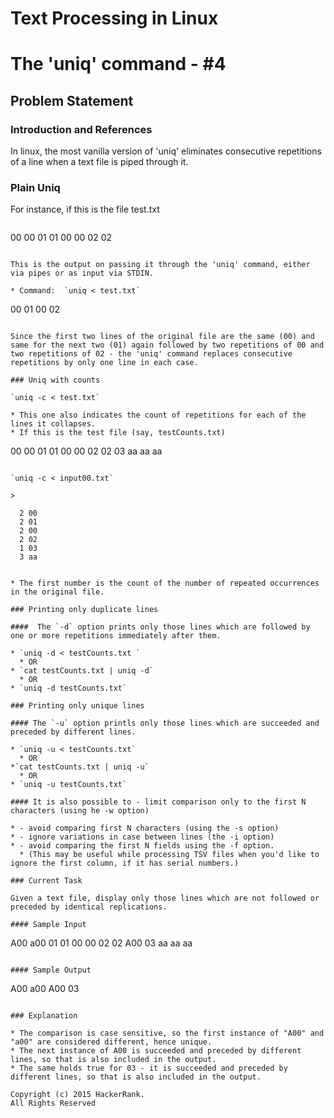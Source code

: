 # Text Processing in Linux 

# The 'uniq' command - #4

## Problem Statement

### Introduction and References 

In linux, the most vanilla version of 'uniq' eliminates consecutive repetitions of a line when a text file is piped through it.

### Plain Uniq

For instance, if this is the file test.txt

> ```
00
00
01
01
00
00
02
02
```

This is the output on passing it through the 'uniq' command, either via pipes or as input via STDIN.

* Command:  `uniq < test.txt`

```
00
01
00
02  
```

Since the first two lines of the original file are the same (00) and same for the next two (01) again followed by two repetitions of 00 and two repetitions of 02 - the 'uniq' command replaces consecutive repetitions by only one line in each case.

### Uniq with counts

`uniq -c < test.txt`

* This one also indicates the count of repetitions for each of the lines it collapses.
* If this is the test file (say, testCounts.txt)

```
00
00
01
01
00
00
02
02
03
aa
aa
aa
```

`uniq -c < input00.txt`

>
```
      2 00
      2 01
      2 00
      2 02
      1 03
      3 aa
```

* The first number is the count of the number of repeated occurrences in the original file.

### Printing only duplicate lines

####  The `-d` option prints only those lines which are followed by one or more repetitions immediately after them.

* `uniq -d < testCounts.txt ` 
  * OR
* `cat testCounts.txt | uniq -d`  
  * OR
* `uniq -d testCounts.txt`

### Printing only unique lines

#### The `-u` option printls only those lines which are succeeded and preceded by different lines.

* `uniq -u < testCounts.txt`  
  * OR
*`cat testCounts.txt | uniq -u`  
  * OR
* `uniq -u testCounts.txt`

#### It is also possible to - limit comparison only to the first N characters (using he -w option) 

* - avoid comparing first N characters (using the -s option) 
* - ignore variations in case between lines (the -i option) 
* - avoid comparing the first N fields using the -f option. 
  * (This may be useful while processing TSV files when you'd like to ignore the first column, if it has serial numbers.)

### Current Task

Given a text file, display only those lines which are not followed or preceded by identical replications.

#### Sample Input

```
A00
a00
01
01
00
00
02
02
A00
03
aa
aa
aa
```

#### Sample Output

```
A00
a00
A00
03
```

### Explanation

* The comparison is case sensitive, so the first instance of "A00" and "a00" are considered different, hence unique. 
* The next instance of A00 is succeeded and preceded by different lines, so that is also included in the output. 
* The same holds true for 03 - it is succeeded and preceded by different lines, so that is also included in the output.

Copyright (c) 2015 HackerRank.
All Rights Reserved
